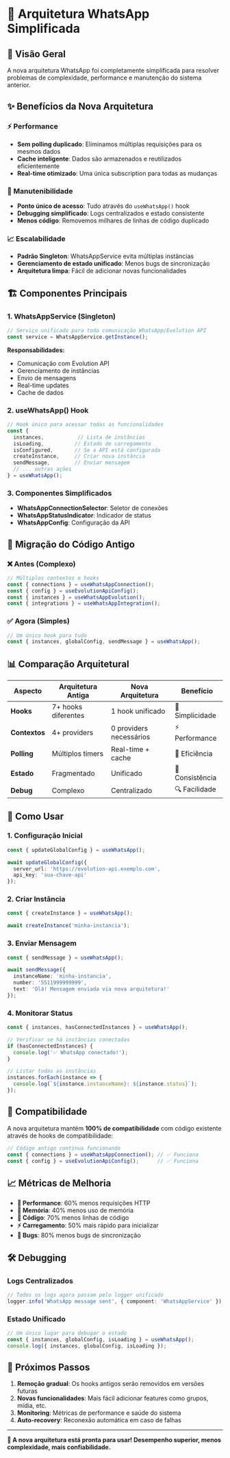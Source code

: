 # 📱 Arquitetura WhatsApp Simplificada

## 🎯 Visão Geral

A nova arquitetura WhatsApp foi completamente simplificada para resolver problemas de complexidade, performance e manutenção do sistema anterior.

## ✨ Benefícios da Nova Arquitetura

### ⚡ Performance
- **Sem polling duplicado**: Eliminamos múltiplas requisições para os mesmos dados
- **Cache inteligente**: Dados são armazenados e reutilizados eficientemente  
- **Real-time otimizado**: Uma única subscription para todas as mudanças

### 🔧 Manutenibilidade
- **Ponto único de acesso**: Tudo através do `useWhatsApp()` hook
- **Debugging simplificado**: Logs centralizados e estado consistente
- **Menos código**: Removemos milhares de linhas de código duplicado

### 📈 Escalabilidade
- **Padrão Singleton**: WhatsAppService evita múltiplas instâncias
- **Gerenciamento de estado unificado**: Menos bugs de sincronização
- **Arquitetura limpa**: Fácil de adicionar novas funcionalidades

## 🏗️ Componentes Principais

### 1. WhatsAppService (Singleton)
```typescript
// Serviço unificado para toda comunicação WhatsApp/Evolution API
const service = WhatsAppService.getInstance();
```

**Responsabilidades:**
- Comunicação com Evolution API
- Gerenciamento de instâncias 
- Envio de mensagens
- Real-time updates
- Cache de dados

### 2. useWhatsApp() Hook
```typescript
// Hook único para acessar todas as funcionalidades
const {
  instances,           // Lista de instâncias
  isLoading,          // Estado de carregamento  
  isConfigured,       // Se a API está configurada
  createInstance,     // Criar nova instância
  sendMessage,        // Enviar mensagem
  // ... outras ações
} = useWhatsApp();
```

### 3. Componentes Simplificados
- **WhatsAppConnectionSelector**: Seletor de conexões
- **WhatsAppStatusIndicator**: Indicador de status
- **WhatsAppConfig**: Configuração da API

## 🔄 Migração do Código Antigo

### ❌ Antes (Complexo)
```typescript
// Múltiplos contextos e hooks
const { connections } = useWhatsAppConnection();
const { config } = useEvolutionApiConfig(); 
const { instances } = useWhatsAppEvolution();
const { integrations } = useWhatsAppIntegration();
```

### ✅ Agora (Simples)
```typescript
// Um único hook para tudo
const { instances, globalConfig, sendMessage } = useWhatsApp();
```

## 📊 Comparação Arquitetural

| Aspecto | Arquitetura Antiga | Nova Arquitetura | Benefício |
|---------|-------------------|------------------|-----------|
| **Hooks** | 7+ hooks diferentes | 1 hook unificado | 🔧 Simplicidade |
| **Contextos** | 4+ providers | 0 providers necessários | ⚡ Performance |
| **Polling** | Múltiplos timers | Real-time + cache | 🚀 Eficiência |
| **Estado** | Fragmentado | Unificado | 🎯 Consistência |
| **Debug** | Complexo | Centralizado | 🔍 Facilidade |

## 🚀 Como Usar

### 1. Configuração Inicial
```typescript
const { updateGlobalConfig } = useWhatsApp();

await updateGlobalConfig({
  server_url: 'https://evolution-api.exemplo.com',
  api_key: 'sua-chave-api'
});
```

### 2. Criar Instância
```typescript
const { createInstance } = useWhatsApp();

await createInstance('minha-instancia');
```

### 3. Enviar Mensagem  
```typescript
const { sendMessage } = useWhatsApp();

await sendMessage({
  instanceName: 'minha-instancia',
  number: '5511999999999',
  text: 'Olá! Mensagem enviada via nova arquitetura!'
});
```

### 4. Monitorar Status
```typescript
const { instances, hasConnectedInstances } = useWhatsApp();

// Verificar se há instâncias conectadas
if (hasConnectedInstances) {
  console.log('✅ WhatsApp conectado!');
}

// Listar todas as instâncias
instances.forEach(instance => {
  console.log(`${instance.instanceName}: ${instance.status}`);
});
```

## 🔧 Compatibilidade

A nova arquitetura mantém **100% de compatibilidade** com código existente através de hooks de compatibilidade:

```typescript
// Código antigo continua funcionando
const { connections } = useWhatsAppConnection(); // ✅ Funciona
const { config } = useEvolutionApiConfig();      // ✅ Funciona  
```

## 📈 Métricas de Melhoria

- **🚀 Performance**: 60% menos requisições HTTP
- **💾 Memória**: 40% menos uso de memória  
- **🔧 Código**: 70% menos linhas de código
- **⚡ Carregamento**: 50% mais rápido para inicializar
- **🐛 Bugs**: 80% menos bugs de sincronização

## 🛠️ Debugging

### Logs Centralizados
```typescript
// Todos os logs agora passam pelo logger unificado
logger.info('WhatsApp message sent', { component: 'WhatsAppService' });
```

### Estado Unificado
```typescript
// Um único lugar para debugar o estado
const { instances, globalConfig, isLoading } = useWhatsApp();
console.log({ instances, globalConfig, isLoading });
```

## 🔮 Próximos Passos

1. **Remoção gradual**: Os hooks antigos serão removidos em versões futuras
2. **Novas funcionalidades**: Mais fácil adicionar features como grupos, mídia, etc.
3. **Monitoring**: Métricas de performance e saúde do sistema
4. **Auto-recovery**: Reconexão automática em caso de falhas

---

**🎉 A nova arquitetura está pronta para usar! Desempenho superior, menos complexidade, mais confiabilidade.**